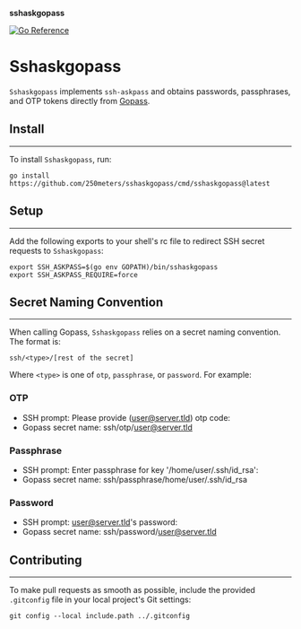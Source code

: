 **sshaskgopass**

[![Go Reference](https://pkg.go.dev/badge/github.com/250meters/sshaskgopass.svg)](https://pkg.go.dev/github.com/250meters/sshaskgopass)

**Sshaskgopass**
================

`Sshaskgopass` implements `ssh-askpass` and obtains passwords, passphrases, and OTP tokens directly from [Gopass](https://github.com/gopasspw/gopass).

## Install
--------

To install `Sshaskgopass`, run:
```shell
go install https://github.com/250meters/sshaskgopass/cmd/sshaskgopass@latest
```

## Setup
-----

Add the following exports to your shell's rc file to redirect SSH secret requests to `Sshaskgopass`:

```shell
export SSH_ASKPASS=$(go env GOPATH)/bin/sshaskgopass
export SSH_ASKPASS_REQUIRE=force
```

## Secret Naming Convention
-------------------------

When calling Gopass, `Sshaskgopass` relies on a secret naming convention. The format is:

```shell
ssh/<type>/[rest of the secret]
```

Where `<type>` is one of `otp`, `passphrase`, or `password`. For example:

### OTP

* SSH prompt: Please provide (user@server.tld) otp code:
* Gopass secret name: ssh/otp/user@server.tld

### Passphrase

* SSH prompt: Enter passphrase for key '/home/user/.ssh/id_rsa':
* Gopass secret name: ssh/passphrase/home/user/.ssh/id_rsa

### Password

* SSH prompt: user@server.tld's password:
* Gopass secret name: ssh/password/user@server.tld

## Contributing
-------------

To make pull requests as smooth as possible, include the provided `.gitconfig` file in your local project's Git settings:

```shell
git config --local include.path ../.gitconfig
```

